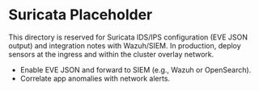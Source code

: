 # Suricata Placeholder

This directory is reserved for Suricata IDS/IPS configuration (EVE JSON output) and integration notes with Wazuh/SIEM. In production, deploy sensors at the ingress and within the cluster overlay network.

- Enable EVE JSON and forward to SIEM (e.g., Wazuh or OpenSearch).
- Correlate app anomalies with network alerts.

